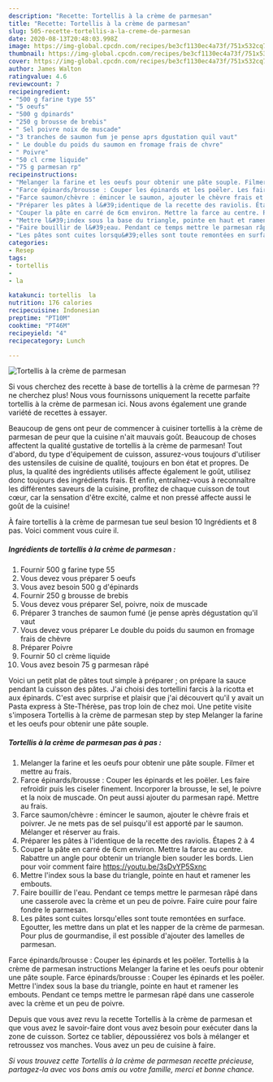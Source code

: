 ```yaml
---
description: "Recette: Tortellis à la crème de parmesan"
title: "Recette: Tortellis à la crème de parmesan"
slug: 505-recette-tortellis-a-la-creme-de-parmesan
date: 2020-08-13T20:48:03.998Z
image: https://img-global.cpcdn.com/recipes/be3cf1130ec4a73f/751x532cq70/tortellis-a-la-creme-de-parmesan-photo-principale-de-la-recette.jpg
thumbnail: https://img-global.cpcdn.com/recipes/be3cf1130ec4a73f/751x532cq70/tortellis-a-la-creme-de-parmesan-photo-principale-de-la-recette.jpg
cover: https://img-global.cpcdn.com/recipes/be3cf1130ec4a73f/751x532cq70/tortellis-a-la-creme-de-parmesan-photo-principale-de-la-recette.jpg
author: James Walton
ratingvalue: 4.6
reviewcount: 7
recipeingredient:
- "500 g farine type 55"
- "5 oeufs"
- "500 g dpinards"
- "250 g brousse de brebis"
- " Sel poivre noix de muscade"
- "3 tranches de saumon fum je pense aprs dgustation quil vaut"
- " Le double du poids du saumon en fromage frais de chvre"
- " Poivre"
- "50 cl crme liquide"
- "75 g parmesan rp"
recipeinstructions:
- "Melanger la farine et les oeufs pour obtenir une pâte souple. Filmer et mettre au frais."
- "Farce épinards/brousse : Couper les épinards et les poëler. Les faire refroidir puis les ciseler finement. Incorporer la brousse, le sel, le poivre et la noix de muscade. On peut aussi ajouter du parmesan rapé. Mettre au frais."
- "Farce saumon/chèvre : émincer le saumon, ajouter le chèvre frais et poivrer. Je ne mets pas de sel puisqu&#39;il est apporté par le saumon. Mélanger et réserver au frais."
- "Préparer les pâtes à l&#39;identique de la recette des raviolis. Étapes 2 à 4"
- "Couper la pâte en carré de 6cm environ. Mettre la farce au centre. Rabattre un angle pour obtenir un triangle bien souder les bords. Lien pour voir comment faire https://youtu.be/3sDvYP5Sxnc"
- "Mettre l&#39;index sous la base du triangle, pointe en haut et ramener les embouts."
- "Faire bouillir de l&#39;eau. Pendant ce temps mettre le parmesan râpé dans une casserole avec la crème et un peu de poivre. Faire cuire pour faire fondre le parmesan."
- "Les pâtes sont cuites lorsqu&#39;elles sont toute remontées en surface. Egoutter, les mettre dans un plat et les napper de la crème de parmesan. Pour plus de gourmandise, il est possible d&#39;ajouter des lamelles de parmesan."
categories:
- Resep
tags:
- tortellis
- 
- la

katakunci: tortellis  la 
nutrition: 176 calories
recipecuisine: Indonesian
preptime: "PT10M"
cooktime: "PT46M"
recipeyield: "4"
recipecategory: Lunch

---
```



![Tortellis à la crème de parmesan](https://img-global.cpcdn.com/recipes/be3cf1130ec4a73f/751x532cq70/tortellis-a-la-creme-de-parmesan-photo-principale-de-la-recette.jpg)

Si vous cherchez des recette à base de tortellis à la crème de parmesan ?? ne cherchez plus! Nous vous fournissons uniquement la recette parfaite tortellis à la crème de parmesan ici. Nous avons également une grande variété de recettes à essayer.

Beaucoup de gens ont peur de commencer à cuisiner tortellis à la crème de parmesan de peur que la cuisine n'ait mauvais goût. Beaucoup de choses affectent la qualité gustative de tortellis à la crème de parmesan! Tout d'abord, du type d'équipement de cuisson, assurez-vous toujours d'utiliser des ustensiles de cuisine de qualité, toujours en bon état et propres. De plus, la qualité des ingrédients utilisés affecte également le goût, utilisez donc toujours des ingrédients frais. Et enfin, entraînez-vous à reconnaître les différentes saveurs de la cuisine, profitez de chaque cuisson de tout cœur, car la sensation d'être excité, calme et non pressé affecte aussi le goût de la cuisine!

<!--inarticleads1-->

À faire tortellis à la crème de parmesan tue seul besion 10 Ingrédients et 8 pas. Voici comment vous cuire il.

##### Ingrédients de tortellis à la crème de parmesan :

1. Fournir 500 g farine type 55
1. Vous devez vous préparer 5 oeufs
1. Vous avez besoin 500 g d&#39;épinards
1. Fournir 250 g brousse de brebis
1. Vous devez vous préparer  Sel, poivre, noix de muscade
1. Préparer 3 tranches de saumon fumé (je pense après dégustation qu&#39;il vaut
1. Vous devez vous préparer  Le double du poids du saumon en fromage frais de chèvre
1. Préparer  Poivre
1. Fournir 50 cl crème liquide
1. Vous avez besoin 75 g parmesan râpé


Voici un petit plat de pâtes tout simple à préparer ; on prépare la sauce pendant la cuisson des pâtes. J&#39;ai choisi des tortellini farcis à la ricotta et aux épinards. C&#39;est avec surprise et plaisir que j&#39;ai découvert qu&#39;il y avait un Pasta express à Ste-Thérèse, pas trop loin de chez moi. Une petite visite s&#39;imposera Tortellis à la crème de parmesan step by step Melanger la farine et les oeufs pour obtenir une pâte souple. 

<!--inarticleads2-->

##### Tortellis à la crème de parmesan pas à pas :

1. Melanger la farine et les oeufs pour obtenir une pâte souple. Filmer et mettre au frais.
1. Farce épinards/brousse : Couper les épinards et les poëler. Les faire refroidir puis les ciseler finement. Incorporer la brousse, le sel, le poivre et la noix de muscade. On peut aussi ajouter du parmesan rapé. Mettre au frais.
1. Farce saumon/chèvre : émincer le saumon, ajouter le chèvre frais et poivrer. Je ne mets pas de sel puisqu&#39;il est apporté par le saumon. Mélanger et réserver au frais.
1. Préparer les pâtes à l&#39;identique de la recette des raviolis. Étapes 2 à 4
1. Couper la pâte en carré de 6cm environ. Mettre la farce au centre. Rabattre un angle pour obtenir un triangle bien souder les bords. Lien pour voir comment faire https://youtu.be/3sDvYP5Sxnc
1. Mettre l&#39;index sous la base du triangle, pointe en haut et ramener les embouts.
1. Faire bouillir de l&#39;eau. Pendant ce temps mettre le parmesan râpé dans une casserole avec la crème et un peu de poivre. Faire cuire pour faire fondre le parmesan.
1. Les pâtes sont cuites lorsqu&#39;elles sont toute remontées en surface. Egoutter, les mettre dans un plat et les napper de la crème de parmesan. Pour plus de gourmandise, il est possible d&#39;ajouter des lamelles de parmesan.


Farce épinards/brousse : Couper les épinards et les poëler. Tortellis à la crème de parmesan instructions Melanger la farine et les oeufs pour obtenir une pâte souple. Farce épinards/brousse : Couper les épinards et les poëler. Mettre l&#39;index sous la base du triangle, pointe en haut et ramener les embouts. Pendant ce temps mettre le parmesan râpé dans une casserole avec la crème et un peu de poivre. 

<!--inarticleads1-->

<p>
Depuis que vous avez revu la recette Tortellis à la crème de parmesan et que vous avez le savoir-faire dont vous avez besoin pour exécuter dans la zone de cuisson. Sortez ce tablier, dépoussiérez vos bols à mélanger et retroussez vos manches. Vous avez un peu de cuisine à faire.
</p>

<p>
<i>Si vous trouvez cette Tortellis à la crème de parmesan recette précieuse, partagez-la avec vos bons amis ou votre famille, merci et bonne chance.</i>
</p>
